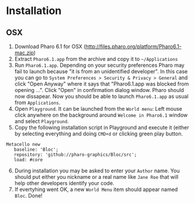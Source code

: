 # Installation

## OSX

1. Download Pharo 6.1 for OSX (http://files.pharo.org/platform/Pharo6.1-mac.zip)
2. Extract `Pharo6.1.app` from the archive and copy it to `~/Applications`
3. Run `Pharo6.1.app`. Depending on your security preferences Pharo may fail to launch because "it is from an unidentified developer". In this case you can go to `System Preferences > Security & Privacy > General` and click "Open Anyway" where it says that "Pharo6.1.app was blocked from opening ...". Click "Open" in confirmation dialog window. Pharo should now dissapear.
Now you should be able to launch `Pharo6.1.app` as usual from `Applications`.
4. Open `Playground`. It can be launched from the `World menu`: Left mouse click anywhere on the background around `Welcome in Pharo6.1` window and select `Playground`.
5. Copy the following installation script in Playground and execute it (either by selecting everything and doing `CMD+d` or clicking green play button.
```smalltalk
Metacello new
   baseline: 'Bloc';
   repository: 'github://pharo-graphics/Bloc/src';
   load: #core
```
6. During installation you may be asked to enter your `Author` name. You should put either you nickname or a real name like `Jane Roe` that will help other developers identify your code.
7. If evertyhing went OK, a new `World Menu` item should appear named `Bloc`. Done!
